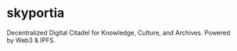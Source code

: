 # skyportia
Decentralized Digital Citadel for Knowledge, Culture, and Archives. Powered by Web3 &amp; IPFS.
